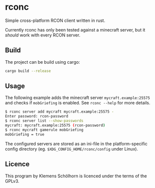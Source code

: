 # rconc

Simple cross-platform RCON client written in rust.

Currently rconc has only been tested against a minecraft server,
but it *should* work with every RCON server.

## Build

The project can be build using cargo:

```sh
cargo build --release
```

## Usage

The following example adds the minecraft server `mycraft.example:25575` and
checks if `mobGriefing` is enabled. See `rconc --help` for more details.

```sh
$ rconc server add mycraft mycraft.example:25575 -
Enter password: rcon-password
$ rconc server list --show-passwords
mycraft: mycraft.example:25575 (rcon-password)
$ rconc mycraft gamerule mobGriefing
mobGriefing = true
```

The configured servers are stored as an ini-file in the platform-specific
config directory (eg. `$XDG_CONFIG_HOME/rconc/config` under Linux).

## Licence

This program by Klemens Schölhorn is licenced under the terms of the GPLv3.
